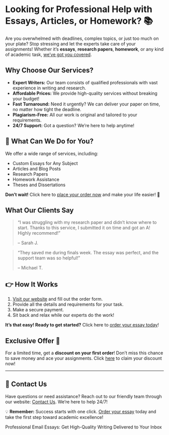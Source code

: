 <h1>Looking for Professional Help with Essays, Articles, or Homework? 📚</h1>

<p>Are you overwhelmed with deadlines, complex topics, or just too much on your plate? Stop stressing and let the experts take care of your assignments! Whether it’s <strong>essays</strong>, <strong>research papers</strong>, <strong>homework</strong>, or any kind of academic task, <a href="https://tinyurl.com/topessay?keyword=email+essays" target="_blank">we’ve got you covered</a>.</p>

<h2>Why Choose Our Services?</h2>
<ul>
  <li><strong>Expert Writers:</strong> Our team consists of qualified professionals with vast experience in writing and research.</li>
  <li><strong>Affordable Prices:</strong> We provide high-quality services without breaking your budget!</li>
  <li><strong>Fast Turnaround:</strong> Need it urgently? We can deliver your paper on time, no matter how tight the deadline.</li>
  <li><strong>Plagiarism-Free:</strong> All our work is original and tailored to your requirements.</li>
  <li><strong>24/7 Support:</strong> Got a question? We’re here to help anytime!</li>
</ul>

<h2>🎯 What Can We Do for You?</h2>
<p>We offer a wide range of services, including:</p>
<ul>
  <li>Custom Essays for Any Subject</li>
  <li>Articles and Blog Posts</li>
  <li>Research Papers</li>
  <li>Homework Assistance</li>
  <li>Theses and Dissertations</li>
</ul>

<p><strong>Don’t wait!</strong> Click here to <a href="https://tinyurl.com/topessay?keyword=email+essays" target="_blank">place your order now</a> and make your life easier! 📝</p>

<h2>What Our Clients Say</h2>
<blockquote>
  <p>“I was struggling with my research paper and didn’t know where to start. Thanks to this service, I submitted it on time and got an A! Highly recommend!”</p>
  <footer>– Sarah J.</footer>
</blockquote>
<blockquote>
  <p>“They saved me during finals week. The essay was perfect, and the support team was so helpful!”</p>
  <footer>– Michael T.</footer>
</blockquote>

<h2>👉 How It Works</h2>
<ol>
  <li><a href="https://tinyurl.com/topessay?keyword=email+essays" target="_blank">Visit our website</a> and fill out the order form.</li>
  <li>Provide all the details and requirements for your task.</li>
  <li>Make a secure payment.</li>
  <li>Sit back and relax while our experts do the work!</li>
</ol>

<p><strong>It’s that easy! Ready to get started?</strong> Click here to <a href="https://tinyurl.com/topessay?keyword=email+essays" target="_blank">order your essay today</a>!</p>

<h2>Exclusive Offer 🎉</h2>
<p>For a limited time, get a <strong>discount on your first order</strong>! Don’t miss this chance to save money and ace your assignments. Click <a href="https://tinyurl.com/topessay?keyword=email+essays" target="_blank">here</a> to claim your discount now!</p>

<hr>

<h2>📩 Contact Us</h2>
<p>Have questions or need assistance? Reach out to our friendly team through our website: <a href="https://tinyurl.com/topessay?keyword=email+essays" target="_blank">Contact Us</a>. We’re here to help 24/7!</p>

<p>💡 <strong>Remember:</strong> Success starts with one click. <a href="https://tinyurl.com/topessay?keyword=email+essays" target="_blank">Order your essay</a> today and take the first step toward academic excellence!</p>
Professional Email Essays: Get High-Quality Writing Delivered to Your Inbox
